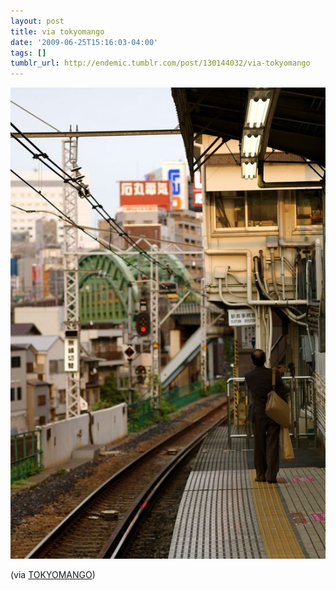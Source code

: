 ```yaml
---
layout: post
title: via tokyomango
date: '2009-06-25T15:16:03-04:00'
tags: []
tumblr_url: http://endemic.tumblr.com/post/130144032/via-tokyomango
---
```

 ![](/tumblr_files/GozJ8yit3p5egd7cvwjRJckAo1_1280.jpg)  

(via&nbsp;[TOKYOMANGO](http://tokyomango.com/))

